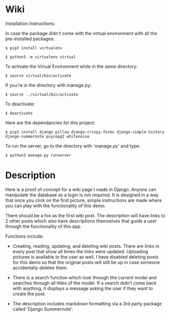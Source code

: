 # Wiki

Installation Instructions:

In case the package didn't come with the virtual environment with all the pre-installed packages:

    $ pip3 install virtualenv

    $ python3 -m virtualenv virtual

To activate the Virtual Environment while in the same directory:

    $ source virtual/bin/activate

If you're in the directory with manage.py:

    $ source ../virtual/bin/activate

To deactivate:

    $ deactivate

Here are the dependancies for this project:

    $ pip3 install django pillow django-crispy-forms django-simple-history django-summernote psycopg2 whitenoise

To run the server, go to the directory with 'manage.py' and type:

    $ python3 manage.py runserver

# Description

Here is a proof of concept for a wiki page I made in Django. Anyone can manipulate the database as a login is not required. It is designed in a way that once you click on the first picture, simple instructions are made where you can play with the functionality of this demo.

There should be a fox as the first wiki post. The description will have links to 2 other posts which also have descriptions themselves that guide a user through the functionality of this app.

Functions include:

- Creating, reading, updating, and deleting wiki posts. There are links in every post that show all times the links were updated. Uploading pictures is available to the user as well. I have disabled deleting posts for this demo so that the original posts will still be up in case someone accidentally deletes them.

- There is a search function which look through the current model and searches through all titles of the model. If a search didn't come back with anything, it displays a message asking the user if they want to create the post.

- The description includes markdown formatting via a 3rd party package called 'Django Summernote'.

